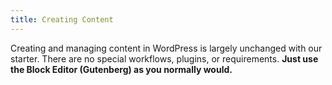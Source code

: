 ```yaml
---
title: Creating Content
---
```


Creating and managing content in WordPress is largely unchanged with our
starter. There are no special workflows, plugins, or requirements.
**Just use the Block Editor (Gutenberg) as you normally would.**
